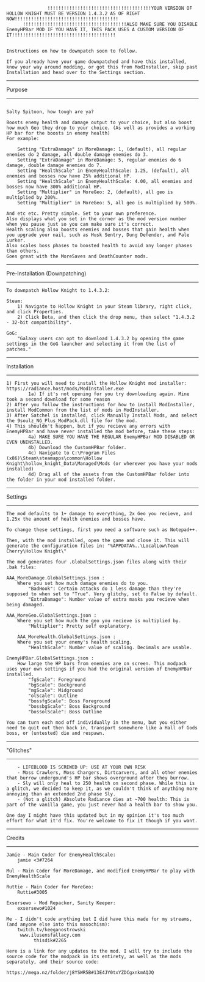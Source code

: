 
			       !!!!!!!!!!!!!!!!!!!!!!!!!!!!!!!!!!!!!!YOUR VERSION OF HOLLOW KNIGHT MUST BE VERSION 1.4.3.2 AS OF RIGHT NOW!!!!!!!!!!!!!!!!!!!!!!!!!!!!!!!!!!!!!!
		  !!!!!!!!!!!!!!!!!!!!!!!!!!!!!!!!!!!!!!ALSO MAKE SURE YOU DISABLE EnemyHPBar MOD IF YOU HAVE IT, THIS PACK USES A CUSTOM VERSION OF IT!!!!!!!!!!!!!!!!!!!!!!!!!!!!!!!!!!!!!!

													    		 Instructions on how to downpatch soon to follow.

	If you already have your game downpatched and have this installed, know your way around modding, or got this from ModInstaller, skip past Installation and head over to the Settings section. 

***********
  Purpose
***********

																	    Salty Spitoon, how tough are ya?

	Boosts enemy health and damage output to your choice, but also boost how much Geo they drop to your choice. (As well as provides a working HP bar for the boosts in enemy health)
	For example:

		Setting "ExtraDamage" in MoreDamage: 1, (default), all regular enemies do 2 damage, all double damage enemies do 3.
		Setting "ExtraDamage" in MoreDamage: 5, regular enemies do 6 damage, double damage enemies do 7.
		Setting "HealthScale" in EnemyHealthScale: 1.25, (default), all enemies and bosses now have 25% additional HP.
		Setting "HealthScale" in EnemyHealthScale: 4.00, all enemies and bosses now have 300% additional HP.
        Setting "Multiplier" in MoreGeo: 2, (default), all geo is multiplied by 200%.
        Setting "Multiplier" in MoreGeo: 5, all geo is multiplied by 500%.

	And etc etc. Pretty simple. Set to your own preference.
	Also displays what you set in the corner as the mod version number when you pause just so you can make sure it's correct.
    Health scaling also boosts enemies and bosses that gain health when you upgrade your nail, such as Husk Sentry, Dung Defender, and Pale Lurker.
    Also scales boss phases to boosted health to avoid any longer phases than others. 
    Goes great with the MoreSaves and DeathCounter mods.

*************************************
   Pre-Installation (Downpatching)
*************************************

	To downpatch Hollow Knight to 1.4.3.2:

	Steam:
		1) Navigate to Hollow Knight in your Steam library, right click, and click Properties.
		2) Click Beta, and then click the drop menu, then select "1.4.3.2 - 32-bit compatibility".

	GoG:
		"Galaxy users can opt to download 1.4.3.2 by opening the game settings in the GoG launcher and selecting it from the list of patches."

********************
   Installation
********************

	1) First you will need to install the Hollow Knight mod installer: https://radiance.host/mods/ModInstaller.exe 
    		1a) If it's not opening for you try downloading again. Mine took a second download for some reason
	2) After you follow the instructions for how to install ModInstaller, install ModCommon from the list of mods in ModInstaller.
	3) After Satchel is installed, click Manually Install Mods, and select the 9soulz_NG_Plus_ModPack.dll file for the mod.
    4) This shouldn't happen, but if you recieve any errors with EnemyHPBar and have never installed the mod before, take these steps:
    		4a) MAKE SURE YOU HAVE THE REGULAR EnemyHPBar MOD DISABLED OR EVEN UNINSTALLED.
            4b) Download the CustomHPBar folder.            
            4c) Navigate to C:\Program Files (x86)\Steam\steamapps\common\Hollow Knight\hollow_knight_Data\Managed\Mods (or wherever you have your mods installed)
            4d) Drag all of the assets from the CustomHPBar folder into the folder in your mod installed folder.

***************
   Settings 
***************

	The mod defaults to 1+ damage to everything, 2x Geo you recieve, and 1.25x the amount of health enemies and bosses have.

	To change these settings, first you need a software such as Notepad++.
    
	Then, with the mod installed, open the game and close it. This will generate the configuration files in: "%APPDATA%..\LocalLow\Team Cherry\Hollow Knight\"

	The mod generates four .GlobalSettings.json files along with their .bak files:

	AAA_MoreDamage.GlobalSettings.json : 
		Where you set how much damage enemies do to you.
			"BadHook": Certain attacks do 1 less damage than they're supposed to when set to "True". Very glitchy, set to False by default.
			"ExtraDamage": Number value of extra masks you recieve when being damaged.

	AAA_MoreGeo.GlobalSettings.json :
    	Where you set how much the geo you recieve is multiplied by.
            "Multiplier": Pretty self explanatory. 
	
    	AAA_MoreHealth.GlobalSettings.json : 
		Where you set your enemy's health scaling.
			"HealthScale": Number value of scaling. Decimals are usable. 

	EnemyHPBar.GlobalSettings.json : 
		How large the HP bars from enemies are on screen. This modpack uses your own settings if you had the original version of EnemyHPBar installed.
			"fgScale": Foreground
			"bgScale": Background
			"mgScale": Midground
			"olScale": Outline
			"bossfgScale": Boss Foreground
			"bossbgScale": Boss Background
			"bossolScale": Boss Outline
            
	You can turn each mod off individually in the menu, but you either need to quit out then back in, transport somewhere like a Hall of Gods boss, or (untested) die and respawn.

****************
   "Glitches"
****************

		- LIFEBLOOD IS SCREWED UP: USE AT YOUR OWN RISK
		- Moss Crawlers, Moss Chargers, Dirtcarvers, and all other enemies that burrow undergound's HP bar shows overground after they burrow.
		- Sly will only heal to 250 health on second phase. While this is a glitch, we decided to keep it, as we couldn't think of anything more annoying than an extended 2nd phase Sly.
		- (Not a glitch) Absolute Radiance dies at ~700 health: This is part of the vanilla game, you just never had a health bar to show you.

	One day I might have this updated but in my opinion it's too much effort for what it'd fix. You're welcome to fix it though if you want. 

**************
   Credits
**************

	Jamie - Main Coder for EnemyHealthScale:
		jamie <3#7264

	Mul - Main Coder for MoreDamage, and modified EnemyHPBar to play with EnemyHealthScale

	Ruttie - Main Coder for MoreGeo:        
        Ruttie#3005

	Exsersewo - Mod Repacker, Sanity Keeper: 
		exsersewo#1024

	Me - I didn't code anything but I did have this made for my streams, (and anyone else into this masochism):
    	twitch.tv/keeganostrowski
		 www.ilusensfallacy.com
			  thisdik#2265

	Here is a link for any updates to the mod. I will try to include the source code for the modpack in its entirety, as well as the mods separately, and their source code:
														https://mega.nz/folder/j8YSWR5B#13E4JY0txYZDCgxnkmAQJQ
